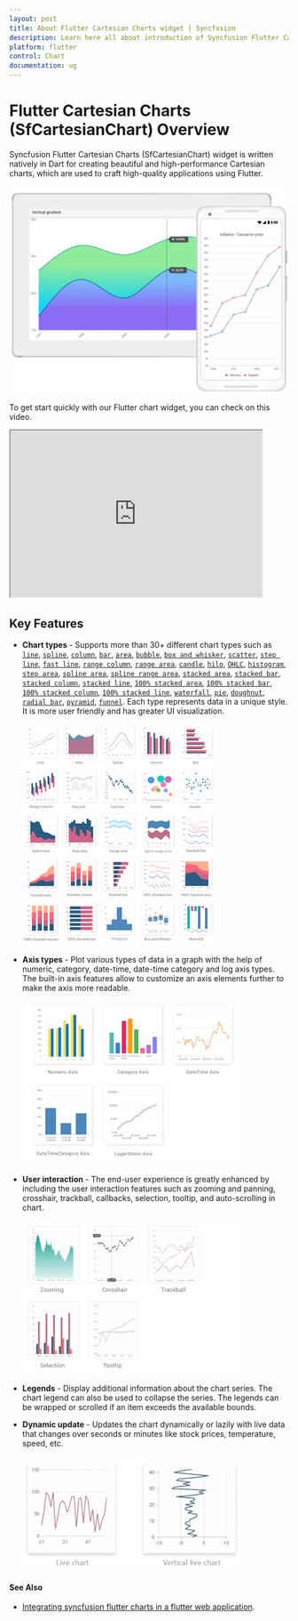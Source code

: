 ```yaml
---
layout: post
title: About Flutter Cartesian Charts widget | Syncfusion
description: Learn here all about introduction of Syncfusion Flutter Cartesian Charts (SfCartesianChart) widget, its features, and more.
platform: flutter
control: Chart
documentation: ug
---
```


# Flutter Cartesian Charts (SfCartesianChart) Overview

Syncfusion Flutter Cartesian Charts (SfCartesianChart) widget is written natively in Dart for creating beautiful and high-performance Cartesian charts, which are used to craft high-quality applications using Flutter.

![Overview flutter chart](images/overview/overview.png)

To get start quickly with our Flutter chart widget, you can check on this video.

<style>#flutterChartVideoTutorial{width : 90% !important; height: 300px !important }</style>
<iframe id='flutterChartVideoTutorial' src='https://www.youtube.com/embed/FwUSJtv-3NY'></iframe>

## Key Features

* **Chart types** - Supports more than 30+ different chart types such as  [`line`](https://www.syncfusion.com/flutter-widgets/flutter-charts/chart-types/line-chart), [`spline`](https://www.syncfusion.com/flutter-widgets/flutter-charts/chart-types/spline-chart), [`column`](https://www.syncfusion.com/flutter-widgets/flutter-charts/chart-types/column-chart), [`bar`](https://www.syncfusion.com/flutter-widgets/flutter-charts/chart-types/bar-chart), [`area`](https://www.syncfusion.com/flutter-widgets/flutter-charts/chart-types/area-chart), [`bubble`](https://www.syncfusion.com/flutter-widgets/flutter-charts/chart-types/bubble-chart), [`box and whisker`](https://www.syncfusion.com/flutter-widgets/flutter-charts/chart-types/box-and-whisker-chart), [`scatter`](https://www.syncfusion.com/flutter-widgets/flutter-charts/chart-types/scatter-chart), [`step line`](https://www.syncfusion.com/flutter-widgets/flutter-charts/chart-types/step-line-chart), [`fast line`](https://www.syncfusion.com/flutter-widgets/flutter-charts/chart-types/line-chart), [`range column`](https://www.syncfusion.com/flutter-widgets/flutter-charts/chart-types/range-column-chart), [`range area`](https://www.syncfusion.com/flutter-widgets/flutter-charts/chart-types/range-area-chart), [`candle`](https://www.syncfusion.com/flutter-widgets/flutter-charts/chart-types/candle-chart), [`hilo`](https://www.syncfusion.com/flutter-widgets/flutter-charts/chart-types/hilo-chart), [`OHLC`](https://www.syncfusion.com/flutter-widgets/flutter-charts/chart-types/ohlc-chart), [`histogram`](https://www.syncfusion.com/flutter-widgets/flutter-charts/chart-types/histogram-chart), [`step area`](https://www.syncfusion.com/flutter-widgets/flutter-charts/chart-types/step-area-chart), [`spline area`](https://www.syncfusion.com/flutter-widgets/flutter-charts/chart-types/spline-area-chart), [`spline range area`](https://www.syncfusion.com/flutter-widgets/flutter-charts/chart-types/spline-range-area-chart), [`stacked area`](https://www.syncfusion.com/flutter-widgets/flutter-charts/chart-types/stacked-area-chart), [`stacked bar`](https://www.syncfusion.com/flutter-widgets/flutter-charts/chart-types/stacked-bar-chart), [`stacked column`](https://www.syncfusion.com/flutter-widgets/flutter-charts/chart-types/stacked-column-chart), [`stacked line`](https://www.syncfusion.com/flutter-widgets/flutter-charts/chart-types/stacked-line-chart), [`100% stacked area`](https://www.syncfusion.com/flutter-widgets/flutter-charts/chart-types/stacked-area-100-chart), [`100% stacked bar`](https://www.syncfusion.com/flutter-widgets/flutter-charts/chart-types/stacked-bar-100-chart), [`100% stacked column`](https://www.syncfusion.com/flutter-widgets/flutter-charts/chart-types/stacked-column-100-chart), [`100% stacked line`](https://www.syncfusion.com/flutter-widgets/flutter-charts/chart-types/stacked-line-100-chart), [`waterfall`](https://www.syncfusion.com/flutter-widgets/flutter-charts/chart-types/waterfall-chart), [`pie`](https://www.syncfusion.com/flutter-widgets/flutter-charts/chart-types/pie-chart), [`doughnut`](https://www.syncfusion.com/flutter-widgets/flutter-charts/chart-types/doughnut-chart), [`radial bar`](https://www.syncfusion.com/flutter-widgets/flutter-charts/chart-types/radial-bar-chart), [`pyramid`](https://www.syncfusion.com/flutter-widgets/flutter-charts/chart-types/pyramid-chart), [`funnel`](https://www.syncfusion.com/flutter-widgets/flutter-charts/chart-types/funnel-chart). Each type represents data in a unique style. It is more user friendly and has greater UI visualization.

  ![Chart Types](images/overview/chart_types_cartesian.png)

* **Axis types** - Plot various types of data in a graph with the help of numeric, category, date-time, date-time category and log axis types. The built-in axis features allow to customize an axis elements further to make the axis more readable. 

  ![Axis Types](images/overview/axis_types_cartesian.png)

* **User interaction** - The end-user experience is greatly enhanced by including the user interaction features such as zooming and panning, crosshair, trackball, callbacks, selection, tooltip, and auto-scrolling in chart. 

  ![User Interaction](images/overview/chart_user_interaction_cartesian.gif)

* **Legends** - Display additional information about the chart series. The chart legend can also be used to collapse the series. The legends can be wrapped or scrolled if an item exceeds the available bounds. 

* **Dynamic update** - Updates the chart dynamically or lazily with live data that changes over seconds or minutes like stock prices, temperature, speed, etc. 

  ![Dynamic Updates](images/overview/live_updates_cartesian.gif)


#### See Also

* [Integrating syncfusion flutter charts in a flutter web application](https://www.syncfusion.com/kb/11551/how-to-integrate-syncfusion-charts-in-flutter-web-application-sfcartesianchart).